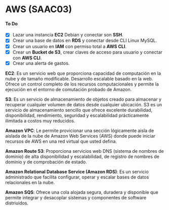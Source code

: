 # AWS (SAAC03)

#### To Do
- [x] Lazar una instancia **EC2** Debian y conectar son **SSH**.
- [x] Crear una base de datos en **RDS** y conectar desde CLI Linux MySQL.
- [x] Crear un usuario en **IAM** con permiso total a **AWS CLI**.
- [x] Crear un **Bucket de S3**, crear claves de acceso para usuario y conectar con **AWS CLI**.
- [x] Crear una alerta de gastos.

**EC2**: Es un servicio web que proporciona capacidad de computación en la nube y de tamaño
modificable. Desarrollo escalable basado en la web. Ofrece un control completo de los
recursos computacionales y permite la ejecución en el entorno de comutación probado de
Amazon.

**S3**: Es un servicio de almacenamiento de objetos creado para almacenar y recuperar cualquier
volumen de datos desde cualquier ubicación. S3 es un servicio de almacenamiento sencillo que
ofrece excelente durabilidad, disponibilidad, rendimiento, seguridad y escalabilidad
prácticamente ilimitada a costos muy reducidos.

**Amazon VPC**: Le permite provicionar una sección lógicamente aisla de aislada de la nube de
Amazon Web Services (AWS) donde puede iniciar recursos de AWS en una red virtual que usted
defina.

**Amazon Route 53**: Proporciona servicios web DNS (sistema de nombres de dominio) de alta
disponibilidad y escalabilidad, de registro de nombres de dominio y de comprobación de estado.

**Amazon Relational Database Service (Amazon RDS)**: Es un servicio administrado que facilita
configurar, operar y escalar bases de datos relacionales en la nube.

**Amazon SQS**: Ofrece una cola alojada segura, duradera y disponible que permite integrar y
desacoplar sistemas y componentes de software distriuidos.

